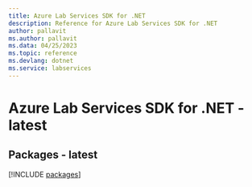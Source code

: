 ```yaml
---
title: Azure Lab Services SDK for .NET
description: Reference for Azure Lab Services SDK for .NET
author: pallavit
ms.author: pallavit
ms.data: 04/25/2023
ms.topic: reference
ms.devlang: dotnet
ms.service: labservices
---
```

# Azure Lab Services SDK for .NET - latest
## Packages - latest
[!INCLUDE [packages](lab-services-index.md)]